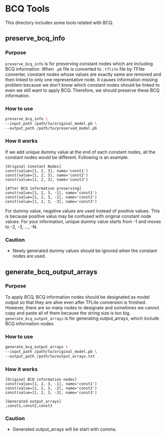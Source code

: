 # BCQ Tools

This directory includes some tools related with BCQ.

## preserve_bcq_info

### Purpose

`preserve_bcq_info` is for preserving constant nodes which are including BCQ information.
When `.pb` file is converted to `.tflite` file by TFlite converter, constant nodes whose values are exactly same are removed and then linked to only one representative node.
It causes information missing problem because we don't know which constant nodes should be linked to even we still want to apply BCQ.
Therefore, we should preserve these BCQ information.

### How to use

```bash
preserve_bcq_info \
--input_path /path/to/original_model.pb \
--output_path /path/to/preserved_model.pb
```

### How it works

If we add unique dummy value at the end of each constant nodes, all the constant nodes would be different. Following is an example.

```
[Original Constant Nodes]
const(value=[1, 2, 3], name='const1')
const(value=[1, 2, 3], name='const2')
const(value=[1, 2, 3], name='const3')

[After BCQ information preserving]
const(value=[1, 2, 3, -1], name='const1')
const(value=[1, 2, 3, -2], name='const2')
const(value=[1, 2, 3, -3], name='const3')
```

For dummy value, negative values are used instead of positive values.
This is because positive valus may be confused with original constant node values.
For your information, unique dummy value starts from -1 and moves to -2, -3, ..., -N.

### Caution

- Newly generated dummy values should be ignored when the constant nodes are used.

## generate_bcq_output_arrays

### Purpose

To apply BCQ, BCQ information nodes should be designated as model output so that they are alive even after TFLite conversion is finished.
However, there are so many nodes to designate and sometimes we cannot copy and paste all of them because the string size is too big.
`generate_bcq_output_arrays` is for generating output_arrays, which include BCQ information nodes.

### How to use

```bash
generate_bcq_output_arrays \
--input_path /path/to/original_model.pb \
--output_path /path/to/output_arrays.txt
```

### How it works

```
[Original BCQ information nodes]
const(value=[1, 2, 3, -1], name='const1')
const(value=[1, 2, 3, -2], name='const2')
const(value=[1, 2, 3, -3], name='const3')

[Generated output_arrays]
,const1,const2,const3
```

### Caution

- Generated output_arrays will be start with comma.
